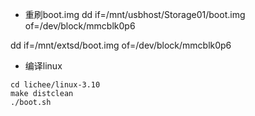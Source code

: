 - 重刷boot.img
dd if=/mnt/usbhost/Storage01/boot.img  of=/dev/block/mmcblk0p6

dd if=/mnt/extsd/boot.img  of=/dev/block/mmcblk0p6


- 编译linux
```shell
cd lichee/linux-3.10
make distclean
./boot.sh
```